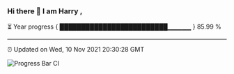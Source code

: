 ### Hi there 👋 I am Harry , 

⏳ Year progress { █████████████████████████▁▁▁▁▁ } 85.99 %

---

⏰ Updated on Wed, 10 Nov 2021 20:30:28 GMT

![Progress Bar CI](https://github.com/duykhang68/duykhang68/workflows/Progress%20Bar%20CI/badge.svg)
